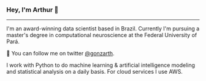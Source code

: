 ### Hey, I'm Arthur 👋

***

I'm an award-winning data scientist based in Brazil. Currently I'm pursuing a master's degree in computational neuroscience at the Federal University of Pará. 


💬  You can follow me on twitter <a href="https://twitter.com/gonzarth">@gonzarth</a>.

I work with Python to do machine learning & artificial intelligence modeling and statistical analysis on a daily basis. For cloud services I use AWS.

